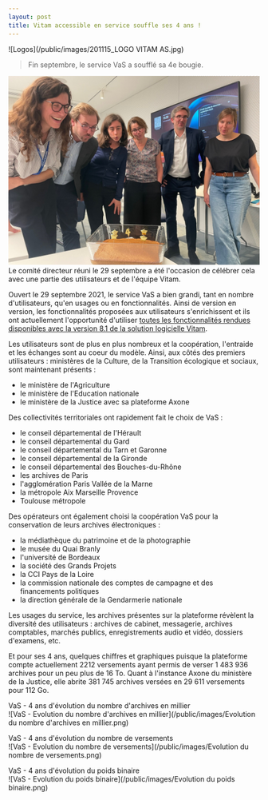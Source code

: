 ```yaml
---
layout: post
title: Vitam accessible en service souffle ses 4 ans !
---
```


![Logos](/public/images/201115_LOGO VITAM AS.jpg)
> Fin septembre, le service VaS a soufflé sa 4e bougie. 

![Logos](/public/images/4ans_202509.jpg)
Le comité directeur réuni le 29 septembre a été l'occasion de célébrer cela avec une partie des utilisateurs et de l'équipe Vitam.

Ouvert le 29 septembre 2021, le service VaS a bien grandi, tant en nombre d'utilisateurs, qu'en usages ou en fonctionnalités.
Ainsi de version en version, les fonctionnalités proposées aux utilisateurs s'enrichissent et ils ont actuellement l'opportunité d'utiliser [toutes les fonctionnalités rendues disponibles avec la version 8.1 de la solution logicielle Vitam](/2025-07-07-version8_1.md).

Les utilisateurs sont de plus en plus nombreux et la coopération, l'entraide et les échanges sont au coeur du modèle.
Ainsi, aux côtés des premiers utilisateurs : ministères de la Culture, de la Transition écologique et sociaux, sont maintenant présents :
- le ministère de l'Agriculture
- le ministère de l'Education nationale
- le ministère de la Justice avec sa plateforme Axone

Des collectivités territoriales ont rapidement fait le choix de VaS :
- le conseil départemental de l'Hérault
- le conseil départemental du Gard
- le conseil départemental du Tarn et Garonne
- le conseil départemental de la Gironde
- le conseil départemental des Bouches-du-Rhône
- les archives de Paris
- l'agglomération Paris Vallée de la Marne
- la métropole Aix Marseille Provence
- Toulouse métropole

Des opérateurs ont également choisi la coopération VaS pour la conservation de leurs archives électroniques :
- la médiathèque du patrimoine et de la photographie
- le musée du Quai Branly
- l'université de Bordeaux
- la société des Grands Projets
- la CCI Pays de la Loire
- la commission nationale des comptes de campagne et des financements politiques
- la direction générale de la Gendarmerie nationale

Les usages du service, les archives présentes sur la plateforme révèlent la diversité des utilisateurs : archives de cabinet, messagerie, archives comptables, marchés publics, enregistrements audio et vidéo, dossiers d'examens, etc.

Et pour ses 4 ans, quelques chiffres et graphiques puisque la plateforme compte actuellement 2212 versements ayant permis de verser 1 483 936 archives pour un peu plus de 16 To. Quant à l'instance Axone du ministère de la Justice, elle abrite 381 745 archives versées en 29 611 versements pour 112 Go.

VaS - 4 ans d'évolution du nombre d'archives en millier  
![VaS - Evolution du nombre d'archives en millier](/public/images/Evolution du nombre d'archives en millier.png)

VaS - 4 ans d'évolution du nombre de versements  
![VaS - Evolution du nombre de versements](/public/images/Evolution du nombre de versements.png)  

VaS - 4 ans d'évolution du poids binaire  
![VaS - Evolution du poids binaire](/public/images/Evolution du poids binaire.png)  
